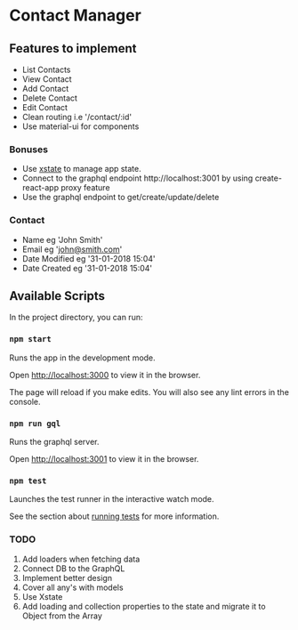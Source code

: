 # Contact Manager

## Features to implement

- List Contacts
- View Contact
- Add Contact
- Delete Contact
- Edit Contact
- Clean routing i.e '/contact/:id'
- Use material-ui for components

### Bonuses

- Use [xstate](https://xstate.js.org/docs) to manage app state.
- Connect to the graphql endpoint http://localhost:3001 by using create-react-app proxy feature
- Use the graphql endpoint to get/create/update/delete

### Contact

- Name eg 'John Smith'
- Email eg 'john@smith.com'
- Date Modified eg '31-01-2018 15:04'
- Date Created eg '31-01-2018 15:04'

## Available Scripts

In the project directory, you can run:

### `npm start`

Runs the app in the development mode.

Open [http://localhost:3000](http://localhost:3000) to view it in the browser.

The page will reload if you make edits.
You will also see any lint errors in the console.

### `npm run gql`

Runs the graphql server.

Open [http://localhost:3001](http://localhost:3001) to view it in the browser.

### `npm test`

Launches the test runner in the interactive watch mode.

See the section about [running tests](https://facebook.github.io/create-react-app/docs/running-tests) for more information.

### TODO
1. Add loaders when fetching data
2. Connect DB to the GraphQL
3. Implement better design
4. Cover all any's with models
5. Use Xstate
6. Add loading and collection properties to the state and migrate it to Object from the Array